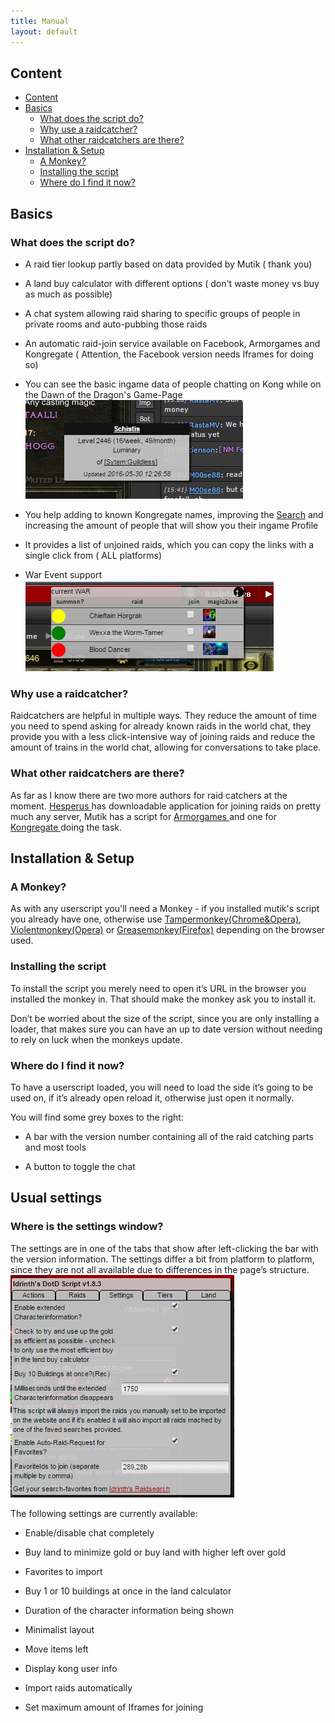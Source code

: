 ```yaml
---
title: Manual
layout: default
---
```

## Content

* [Content](#content)
* [Basics](#basics)
    * [What does the script do?](#what-does-the-script-do)
    * [Why use a raidcatcher?](#why-use-a-raidcatcher)
    * [What other raidcatchers are there?](#what-other-raidcatchers-are-there)
* [Installation & Setup](#installation--setup)
    * [A Monkey?](#a-monkey)
    * [Installing the script](#installing-the-script)
    * [Where do I find it now?](#where-do-i-find-it-now)

## Basics

### What does the script do?

* A raid tier lookup partly based on data provided by Mutik ( thank you)

* A land buy calculator with different options ( don't waste money vs buy as much as possible)

* A chat system allowing raid sharing to specific groups of people in private rooms and auto-pubbing those raids

* An automatic raid-join service available on Facebook, Armorgames and Kongregate ( Attention, the Facebook version needs Iframes for doing so)

* You can see the basic ingame data of people chatting on Kong while on the Dawn of the Dragon's Game-Page ![User data](Images/users.png)

* You help adding to known Kongregate names, improving the [Search](http://dotd.idrinth.de/kongregate/platform/) and increasing the amount of people that will show you their ingame Profile

* It provides a list of unjoined raids, which you can copy the links with a single click from ( ALL platforms)

* War Event support ![War dashboard](Images/WAR-dashboard.png)

### Why use a raidcatcher?

Raidcatchers are helpful in multiple ways. They reduce the amount of time you need to spend asking for already known raids in the world chat, they provide you with a less click-intensive way of joining raids and reduce the amount of trains in the world chat, allowing for conversations to take place.

### What other raidcatchers are there?

As far as I know there are two more authors for raid catchers at the moment. [Hesperus ](http://www.dawnofthedragons.com/forums/forums/showthread.php?42960-Hesperus-Raid-Conglomerator)has downloadable application for joining raids on pretty much any server, Mutik has a script for [Armorgames ](https://greasyfork.org/de/scripts/9868-mutik-s-dotd-script-for-armorgames) and one for [Kongregate ](https://greasyfork.org/de/scripts/406-mutik-s-dotd-script)doing the task.

## Installation & Setup

### A Monkey?

As with any userscript you'll need a Monkey - if you installed mutik's script you already have one, otherwise use  [Tampermonkey(Chrome&Opera)](https://chrome.google.com/webstore/detail/tampermonkey/dhdgffkkebhmkfjojejmpbldmpobfkfo?hl=de), [Violentmonkey(Opera)](https://addons.opera.com/de/extensions/details/violent-monkey/) or [Greasemonkey(Firefox)](https://addons.mozilla.org/de/firefox/addon/greasemonkey/)  depending on the browser used.

### Installing the script

To install the script you merely need to open it’s URL in the browser you installed the monkey in. That should make the monkey ask you to install it.

Don’t be worried about the size of the script, since you are only installing a loader, that makes sure you can have an up to date version without needing to rely on luck when the monkeys update.

### Where do I find it now?

To have a userscript loaded, you will need to load the side it’s going to be used on, if it’s already open reload it, otherwise just open it normally.

You will find some grey boxes to the right:

* A bar with the version number containing all of the raid catching parts and most tools

* A button to toggle the chat

## Usual settings

### Where is the settings window?

The settings are in one of the tabs that show after left-clicking the bar with the version information. The settings differ a bit from platform to platform, since they are not all available due to differences in the page’s structure. ![Settings](Images/settings.png)

The following settings are currently available:

* Enable/disable chat completely

* Buy land to minimize gold or buy land with higher left over gold

* Favorites to import

* Buy 1 or 10 buildings at once in the land calculator

* Duration of the character information being shown

* Minimalist layout

* Move items left

* Display kong user info

* Import raids automatically

* Set maximum amount of Iframes for joining
